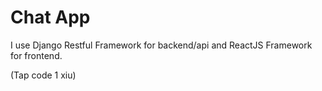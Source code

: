 # Chat App

I use Django Restful Framework for backend/api and ReactJS Framework for frontend.

(Tap code 1 xiu)
